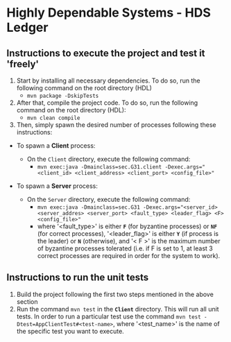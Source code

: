 # Highly Dependable Systems - HDS Ledger

## Instructions to execute the project and test it 'freely'
1. Start by installing all necessary dependencies. To do so, run the following command on the root directory (HDL)
    - `mvn package -DskipTests`
2. After that, compile the project code. To do so, run the following command on the root directory (HDL):
    - `mvn clean compile`
3. Then, simply spawn the desired number of processes following these instructions:
- To spawn a **Client** process:
    - On the `Client` directory, execute the following command:
        - `mvn exec:java -Dmainclass=sec.G31.client -Dexec.args="<client_id> <client_address> <client_port> <config_file>"`

- To spawn a **Server** process:
    - On the `Server` directory, execute the following command:
        - `mvn exec:java -Dmainclass=sec.G31 -Dexec.args="<server_id> <server_addres> <server_port> <fault_type> <leader_flag> <F> <config_file>"`
        - where '<fault_type>' is either **`F`** (for byzantine processes) or **`NF`** (for correct processes), '<leader_flag>' is either **`Y`** (if process is the leader) or **`N`** (otherwise), and '< F >' is the maximum number of byzantine processes tolerated (i.e. if F is set to 1, at least 3 correct processes are required in order for the system to work). 

## Instructions to run the unit tests
1. Build the project following the first two steps mentioned in the above section
2. Run the command `mvn test` in the **`Client`** directory. This will run all unit tests. In order to run a particular test use the command `mvn test -Dtest=AppClientTest#<test-name>`, where '<test_name>' is the name of the specific test you want to execute.